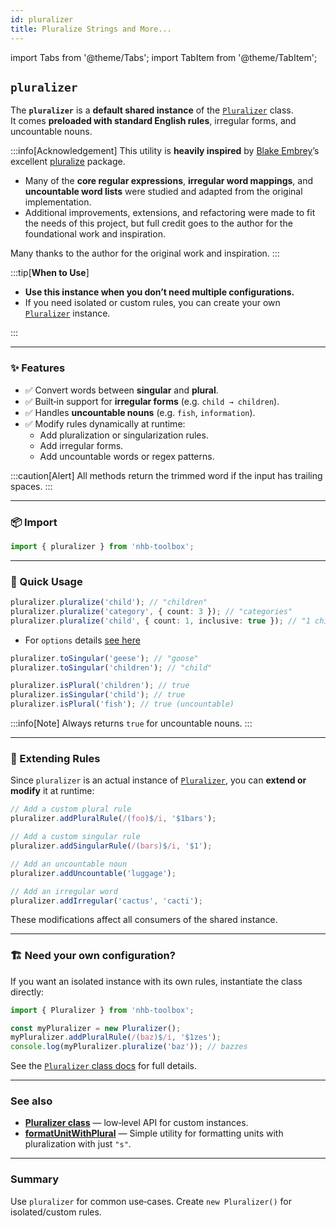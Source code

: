 ```yaml
---
id: pluralizer
title: Pluralize Strings and More...
---
```


import Tabs from '@theme/Tabs';
import TabItem from '@theme/TabItem';

<!-- markdownlint-disable-file MD024 -->

## `pluralizer`

The **`pluralizer`** is a **default shared instance** of the [`Pluralizer`](/docs/classes/Pluralizer) class.  
It comes **preloaded with standard English rules**, irregular forms, and uncountable nouns.

:::info[Acknowledgement]
This utility is **heavily inspired** by [Blake Embrey](https://github.com/blakeembrey)’s excellent [pluralize](https://www.npmjs.com/package/pluralize) package.

- Many of the **core regular expressions**, **irregular word mappings**, and **uncountable word lists** were studied and adapted from the original implementation.  
- Additional improvements, extensions, and refactoring were made to fit the needs of this project, but full credit goes to the author for the foundational work and inspiration.

Many thanks to the author for the original work and inspiration.
:::

:::tip[**When to Use**]

- **Use this instance when you don’t need multiple configurations.**  
- If you need isolated or custom rules, you can create your own [`Pluralizer`](#-need-your-own-configuration) instance.

:::

---

### ✨ Features

- ✅ Convert words between **singular** and **plural**.
- ✅ Built‑in support for **irregular forms** (e.g. `child → children`).
- ✅ Handles **uncountable nouns** (e.g. `fish`, `information`).
- ✅ Modify rules dynamically at runtime:
  - Add pluralization or singularization rules.
  - Add irregular forms.
  - Add uncountable words or regex patterns.

:::caution[Alert]
All methods return the trimmed word if the input has trailing spaces.
:::

---

### 📦 Import

```ts
import { pluralizer } from 'nhb-toolbox';
```

---

### 🚀 Quick Usage

<Tabs>
<TabItem value="plural" label="Pluralize">

```ts
pluralizer.pluralize('child'); // "children"
pluralizer.pluralize('category', { count: 3 }); // "categories"
pluralizer.pluralize('child', { count: 1, inclusive: true }); // "1 child"
```

- For `options` details [see here](/docs/classes/Pluralizer#pluralizeword-options)

</TabItem>
<TabItem value="singular" label="Singularize">

```ts
pluralizer.toSingular('geese'); // "goose"
pluralizer.toSingular('children'); // "child"
```

</TabItem>
<TabItem value="checks" label="Check">

```ts
pluralizer.isPlural('children'); // true
pluralizer.isSingular('child'); // true
pluralizer.isPlural('fish'); // true (uncountable)
```

:::info[Note]
Always returns `true` for uncountable nouns.
:::

</TabItem>
</Tabs>

---

### 🔧 Extending Rules

Since `pluralizer` is an actual instance of [`Pluralizer`](/docs/classes/Pluralizer),
you can **extend or modify** it at runtime:

```ts
// Add a custom plural rule
pluralizer.addPluralRule(/(foo)$/i, '$1bars');

// Add a custom singular rule
pluralizer.addSingularRule(/(bars)$/i, '$1');

// Add an uncountable noun
pluralizer.addUncountable('luggage');

// Add an irregular word
pluralizer.addIrregular('cactus', 'cacti');
```

These modifications affect all consumers of the shared instance.

---

### 🏗 Need your own configuration?

If you want an isolated instance with its own rules, instantiate the class directly:

```ts
import { Pluralizer } from 'nhb-toolbox';

const myPluralizer = new Pluralizer();
myPluralizer.addPluralRule(/(baz)$/i, '$1zes');
console.log(myPluralizer.pluralize('baz')); // bazzes
```

See the [`Pluralizer` class docs](/docs/classes/Pluralizer) for full details.

---

### See also

- [**Pluralizer class**](/docs/classes/Pluralizer) — low‑level API for custom instances.
- [**formatUnitWithPlural**](/docs/utilities/string/formatUnitWithPlural) — Simple utility for formatting units with pluralization with just `"s"`.

---

### Summary

Use `pluralizer` for common use‑cases.
Create `new Pluralizer()` for isolated/custom rules.
